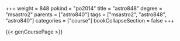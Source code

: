 +++
weight = 848
pokind = "po2014"
title = "astro848"
degree = "msastro2"
parents = ["astro840"]
tags = ["msastro2", "astro848", "astro840"]
categories = ["course"]
bookCollapseSection = false
+++

{{< genCoursePage >}}
